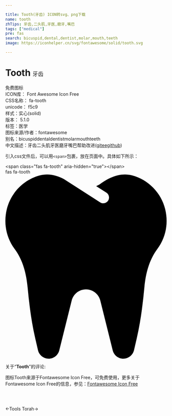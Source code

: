 ```yaml
---

title: Tooth(牙齿) ICON转svg、png下载
name: tooth
zhTips: 牙齿,二头肌,牙医,磨牙,嘴巴
tags: ["medical"]
pre: fas
search: bicuspid,dental,dentist,molar,mouth,teeth
image: https://iconhelper.cn/svg/fontawesome/solid/tooth.svg

---
```


# Tooth  <small style="font-size: 60%;font-weight: 100">牙齿</small>


<div class="detail-page">
<p>
<span><span class="badge-success badge">免费图标</span> </span>
<br/>
<span>
ICON库：
<span class="badge-secondary badge">Font Awesome Icon Free</span> 
</span>
<br/>
<span>
CSS名称：
<span class="badge-secondary badge">fa-tooth</span> 
</span>
<br/>
<span>
unicode：
<span class="badge-secondary badge">f5c9</span> 
<copy-btn content='f5c9' btn-title=""></copy-btn>
<copy-btn :content='String.fromCodePoint(parseInt("f5c9", 16))' btn-title="复制U"></copy-btn>
</span><br/><span>样式：<span class="badge-light badge">实心(solid)</span></span>
<br/>
<span>
版本：
<span class="badge-secondary badge">5.1.0</span> 
</span><br/><span>标签：<span class="badge-light badge"><router-link to="/tags/medical.html">医学</router-link></span></span>
<br/>
<span>图标来源/作者：<span class="badge-light badge">fontawesome</span></span> 
<br/>
<span>别名：<span class="badge-light badge">bicuspid</span><span class="badge-light badge">dental</span><span class="badge-light badge">dentist</span><span class="badge-light badge">molar</span><span class="badge-light badge">mouth</span><span class="badge-light badge">teeth</span></span><br/><span class="zh-detail">中文描述：<span class="badge-primary badge">牙齿</span><span class="badge-primary badge">二头肌</span><span class="badge-primary badge">牙医</span><span class="badge-primary badge">磨牙</span><span class="badge-primary badge">嘴巴</span><span class="help-link"><span>帮助改进</span>(<a href="https://gitee.com/liuwave/icon-helper/edit/master/json/fontawesome/solid/tooth.json" target="_blank" rel="noopener noreferrer">gitee</a><a href="https://github.com/liuwave/icon-helper/edit/master/json/fontawesome/solid/tooth.json" target="_blank" rel="noopener noreferrer">github</a></span>)</span><br/>
</p>
</div>
<div class="alert alert-dark">
  <i class="fas fa-tooth fa-xs"></i>
  <i class="fas fa-tooth fa-sm"></i>
  <i class="fas fa-tooth fa-lg"></i>
  <i class="fas fa-tooth fa-2x"></i>
  <i class="fas fa-tooth fa-3x"></i>
  <i class="fas fa-tooth fa-5x"></i>
  <i class="fas fa-tooth fa-7x"></i>
</div>
<div>
  <p>引入css文件后，可以用<code>&lt;span&gt;</code>包裹，放在页面中。具体如下所示：    
  </p>
  <div class="alert alert-primary" style="font-size: 14px">
    &lt;span class="fas fa-tooth" aria-hidden="true"&gt;&lt;/span&gt;
    <copy-btn content='<span class="fas fa-tooth" aria-hidden="true"></span>'></copy-btn>
  </div>
  <div class="alert alert-secondary">
    <i class="fas fa-tooth"
    style="font-size: 24px"
    aria-hidden="true"></i> fas fa-tooth
    <copy-btn content="fas fa-tooth" btn-title="复制图标名称"></copy-btn>
  </div>
</div>
<div id="svg" class="svg-wrap">
<svg xmlns="http://www.w3.org/2000/svg" viewBox="0 0 448 512"><path d="M443.98 96.25c-11.01-45.22-47.11-82.06-92.01-93.72-32.19-8.36-63 5.1-89.14 24.33-3.25 2.39-6.96 3.73-10.5 5.48l28.32 18.21c7.42 4.77 9.58 14.67 4.8 22.11-4.46 6.95-14.27 9.86-22.11 4.8L162.83 12.84c-20.7-10.85-43.38-16.4-66.81-10.31-44.9 11.67-81 48.5-92.01 93.72-10.13 41.62-.42 80.81 21.5 110.43 23.36 31.57 32.68 68.66 36.29 107.35 4.4 47.16 10.33 94.16 20.94 140.32l7.8 33.95c3.19 13.87 15.49 23.7 29.67 23.7 13.97 0 26.15-9.55 29.54-23.16l34.47-138.42c4.56-18.32 20.96-31.16 39.76-31.16s35.2 12.85 39.76 31.16l34.47 138.42c3.39 13.61 15.57 23.16 29.54 23.16 14.18 0 26.48-9.83 29.67-23.7l7.8-33.95c10.61-46.15 16.53-93.16 20.94-140.32 3.61-38.7 12.93-75.78 36.29-107.35 21.95-29.61 31.66-68.8 21.53-110.43z"/></svg>
</div>
<detail full-name='fa-tooth'></detail>
<div class="icon-detail__container">
<p>关于“<b>Tooth</b>”的评论:</p>
</div>
<Vssue title="关于“Tooth”的评论" />    
<div><p>图标Tooth来源于Fontawesome Icon Free，可免费使用，更多关于  Fontawesome Icon Free的信息，参见：<a target="_blank" href="https://iconhelper.cn/fontawesome.html">Fontawesome Icon Free</a>
</p></div>

<div style="padding:2rem 0 " class="page-nav"><p class="inner"><span class="prev">←<router-link to="/icon/solid/tools.html">Tools</router-link></span> <span class="next"><router-link to="/icon/solid/torah.html">Torah</router-link>→</span></p></div>
